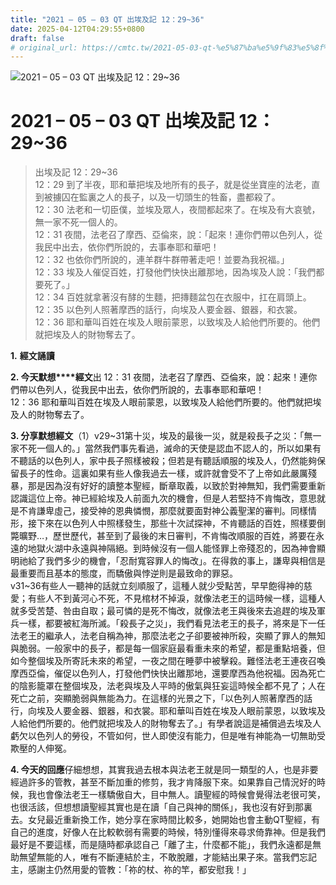 ```yaml
---
title: "2021 – 05 – 03 QT 出埃及記 12：29~36"
date: 2025-04-12T04:29:55+0800
draft: false
# original_url: https://cmtc.tw/2021-05-03-qt-%e5%87%ba%e5%9f%83%e5%8f%8a%e8%a8%98-12%ef%bc%9a2936
---
```


![2021 – 05 – 03 QT 出埃及記 12：29~36](/images/qt.jpg   "2021 – 05 – 03 QT 出埃及記 12：29~36")

# 2021 – 05 – 03 QT 出埃及記 12：29~36

> 出埃及記 12：29~36  
> 12：29 到了半夜，耶和華把埃及地所有的長子，就是從坐寶座的法老，直到被擄囚在監裏之人的長子，以及一切頭生的牲畜，盡都殺了。  
> 12：30 法老和一切臣僕，並埃及眾人，夜間都起來了。在埃及有大哀號，無一家不死一個人的。  
> 12：31 夜間，法老召了摩西、亞倫來，說：「起來！連你們帶以色列人，從我民中出去，依你們所說的，去事奉耶和華吧！  
> 12：32 也依你們所說的，連羊群牛群帶著走吧！並要為我祝福。」  
> 12：33 埃及人催促百姓，打發他們快快出離那地，因為埃及人說：「我們都要死了。」  
> 12：34 百姓就拿著沒有酵的生麵，把摶麵盆包在衣服中，扛在肩頭上。  
> 12：35 以色列人照著摩西的話行，向埃及人要金器、銀器，和衣裳。  
> 12：36 耶和華叫百姓在埃及人眼前蒙恩，以致埃及人給他們所要的。他們就把埃及人的財物奪去了。

**1.** **經文誦讀**

**2. 今天默想****經文**出 12：31 夜間，法老召了摩西、亞倫來，說：起來！連你們帶以色列人，從我民中出去，依你們所說的，去事奉耶和華吧！  
12：36 耶和華叫百姓在埃及人眼前蒙恩，以致埃及人給他們所要的。他們就把埃及人的財物奪去了。

**3. 分享默想經文**（1）v29~31第十災，埃及的最後一災，就是殺長子之災：「無一家不死一個人的。」當然我們事先看過，滅命的天使是認血不認人的，所以如果有不聽話的以色列人，家中長子照樣被殺；但若是有聽話順服的埃及人，仍然能夠保留長子的性命。這裏如果有些人像我過去一樣，或許就會受不了上帝如此嚴厲殘暴，那是因為沒有好好的讀整本聖經，斷章取義，以致於對神無知，我們需要重新認識這位上帝。神已經給埃及人前面九次的機會，但是人若堅持不肯悔改，意思就是不肯謙卑虛己，接受神的恩典憐憫，那麼就要面對神公義聖潔的審判。同樣情形，接下來在以色列人中照樣發生，那些十次試探神，不肯聽話的百姓，照樣要倒斃曠野…，歷世歷代，甚至到了最後的末日審判，不肯悔改順服的百姓，將要在永遠的地獄火湖中永遠與神隔絕。到時候沒有一個人能怪罪上帝殘忍的，因為神會顯明祂給了我們多少的機會，「忍耐寬容罪人的悔改」。在得救的事上，謙卑與相信是最重要而且基本的態度，而驕傲與悖逆則是最致命的罪惡。  
v31~36有些人一聽神的話就立刻順服了，這種人就少受點苦，早早飽得神的慈愛；有些人不到黃河心不死，不見棺材不掉淚，就像法老王的這時候一樣，這種人就多受苦楚、咎由自取；最可憐的是死不悔改，就像法老王與後來去追趕的埃及軍兵一樣，都要被紅海所滅。「殺長子之災」，我們看見法老王的長子，將來是下一任法老王的繼承人，法老自稱為神，那麼法老之子卻要被神所殺，突顯了罪人的無知與脆弱。一般家中的長子，都是每一個家庭最看重未來的希望，都是重點培養，但如今整個埃及所寄託未來的希望，一夜之間在睡夢中被擊殺。難怪法老王連夜召喚摩西亞倫，催促以色列人，打發他們快快出離那地，還要摩西為他祝福。因為死亡的陰影籠罩在整個埃及，法老與埃及人平時的傲氣與狂妄這時候全都不見了；人在死亡之前，突顯脆弱與無能為力。在這樣的光景之下，「以色列人照著摩西的話行，向埃及人要金器、銀器，和衣裳。耶和華叫百姓在埃及人眼前蒙恩，以致埃及人給他們所要的。他們就把埃及人的財物奪去了。」有學者說這是補償過去埃及人虧欠以色列人的勞役，不管如何，世人即使沒有能力，但是唯有神能為一切無助受欺壓的人伸冤。

**4. 今天的回應**仔細想想，其實我過去根本與法老王就是同一類型的人，也是非要經過許多的管教，甚至不斷加重的修剪，我才肯降服下來。如果靠自己情況好的時候，我也會像法老王一樣驕傲自大，目中無人。讀聖經的時候會覺得法老很可笑，也很活該，但想想讀聖經其實也是在讀「自己與神的關係」，我也沒有好到那裏去。女兒最近重新換工作，她分享在家時間比較多，她開始也會主動QT聖經，有自己的進度，好像人在比較軟弱有需要的時候，特別懂得來尋求倚靠神。但是我們最好是不要這樣，而是隨時都承認自己「離了主，什麼都不能」，我們永遠都是無助無望無能的人，唯有不斷連結於主，不敢脫離，才能結出果子來。當我們忘記主，感謝主仍然用愛的管教：「祢的杖、祢的竿，都安慰我！」